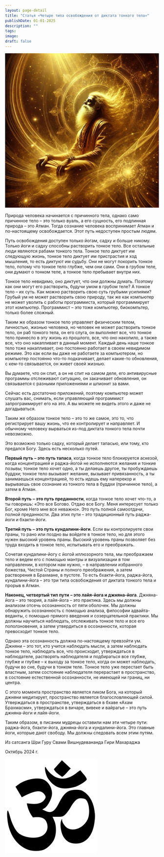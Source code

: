 ```yaml
---
layout: page-detail
title: "Статья «Четыре типа освобождения от диктата тонкого тела»"
publishDate: 01-01-2025
description: ""
tags:
image:
draft: false
---
```


  
![](/upload/medialibrary/952/9vxum1dqnpxny4z5qa5fo6yy8b2hx6a9.jpg)  

  
 Природа человека начинается с причинного тела, однако само причинное тело – это только вуаль, а его сущность, его подлинная природа – это Атман. Тогда сознание человека воспринимает Атман и по-настоящему освобождается. Этот путь недоступен простым людям.

 Путь освобождения доступен только йогам, садху и больше никому. Только йоги и садху способны растворить тонкое тело. Все остальные люди являются рабами тонкого тела. Тонкое тело диктует им следующую жизнь, тонкое тело диктует им пристрастия и ход мышления, то есть диктуют им судьбу. Они не могут покорить тонкое тело, потому что тонкое тело глубже, чем они сами. Они в грубом теле, они думают о тонком теле, а тонкое тело пребывает внутри них. 

 Тонкое тело невидимо, оно диктует, что они должны думать. Поэтому как они могут его растворить, будучи умом в грубом теле? А тонкое тело – их суть. Как можно растворить свою суть грубыми усилиями? Грубый ум не может растворить свою природу, так же как компьютер не может уволить с работы программиста, который программирует этот компьютер. Программист – это тоже компьютер, биокомпьтер, только более сложный.

 Таким же образом тонкое тело управляет физическим телом, личностью, жизнью человека, но человек не может растворить тонкое тело, он раб тонкого тела, он его слуга, он выполняет все, что тонкое тело принесло в эту жизнь из прошлого, все, что оно накопило, а также все, что оно накапливает в данный момент. Каждый день наше тонкое тело тоже накапливает, оно постоянно работает в своем невидимом режиме. Это как если вы даже не работаете за компьютером, но компьютер постоянно что-то подкачивает, делает какие-то обновления, с кем-то связывается, он живет своей жизнью.

 Вы думаете, что он спит, а он не спит на самом деле, его антивирусные программы отслеживают ситуацию, он закачивает обновления, он связывается с разными приложениями и шпионит за вами. 

 Сейчас есть достаточно приложений, поэтому компьютер может слушать вас, снимать, если управляющий программист запрограммирует его на это. А вы можете не видеть этого и даже не догадываться.

 Таким же образом тонкое тело – это то же самое, это то, что регистрирует вашу жизнь, что ее контролирует и направляет. И обычному человеку вырваться из-под диктата тонкого тела почти невозможно.

 Это возможно только садху, который делает тапасью, или тому, кто предался Богу. Здесь есть несколько путей.

**Первый путь** **– это путь тапаса**, когда тонкое тело блокируется аскезой, когда концентрацией и раджа-йогой не исполняются желания и тонкие позывы; тонкое тело хочет одно, а ты делаешь другое, ты пробуждаешь буддхи; тонкое тело вызывает желание, вызывает привязанность, а ты занимаешься концентрацией, то есть идешь ему наперекор и вырываешь свое сознание из тонкого тела в буддхи (причинное тело), а затем в Атман. 

**Второй путь** **– это путь преданности**, когда тонкое тело хочет что-то, а ты говоришь: «Это все Богово. Отдаю все Богу. Меня интересует только Бог, кроме Него мне все неважно». Это путь полной самоотдачи, полной преданности. Два этих пути – это традиционный путь раджа-йоги и бхакти-йоги. 

**Третий путь** **– это путь кундалини-йоги**. Если вы контролируете свои праны, то рано или поздно вы войдете в тонкое тело, но для этого нужен высокий уровень праны. Высокий уровень праны позволяет без труда входить в тонкое тело, испытывать его и преображать.

 Сочетая кундалини-йогу с йогой иллюзорного тела, мы преображаем тело и ведем его с помощью мантры и визуализации в том направлении, в котором нам нужно, – в направлении избранного божества, Чистой Страны и полного преображения, а затем растворения в Брахмане, в пустоте. То есть бхакти-йога, раджа-йога, кундалини-йога – это три типа освобождения от диктата тонкого тела и прорыв в Атман. 

**Наконец, четвертый тип пути** **– это лайя-йога и джняна-йога**. Джняна-йога – это теория, а лайя-йога – это практика. Здесь мы должны анализом отсечь осознанность от пяти оболочек. Мы должны обнаружить осознанность с помощью анализа, философии адвайта-веданты, с помощью прямого введения и созерцательной практики. Мы должны научиться наблюдать, отслеживать тонкое тело и все его поползновения, а затем утвердиться в осознанности, которая превосходит тонкое тело.

 Однако эта осознанность должна по-настоящему превзойти ум. Джняни – это тот, кто учится наблюдать мысли, а затем наблюдать тонкое тело, наблюдать все, что происходит, утверждаться в наблюдателе, растворять наблюдателя и подбираться все глубже, глубже и глубже – к выходу за тонкое тело, когда он может наблюдать, будучи во сне, будучи в тонком теле. Тонкое тело уже перестает быть властным, затем состояние наблюдателя перерастает в пространство, в состояние естественной осознанности, не имеющей ни границ, ни центра.

 С этого момента пространство является ликом Бога, на который джняни медитирует, пространство является благословляющей силой. Утверждаться в пространстве, утверждаться в бхаве «Ахам Брахмасми», утверждаться в вичаре, вивеке и вайрагье – это путь джняна-йоги и лайя-йоги. 

 Таким образом, в писании мудрецы оставили нам эти четыре пути: раджа-йога, бхакти-йога, джняна-йога и кундалини-йога. Это главные йоги, которые дают свободу. Мы должны следовать всем этим путям.

  
 Из сатсанга Шри Гуру Свами Вишнудевананда Гири Махараджа

 Октябрь 2024 г.

![Ом](/upload/medialibrary/4e5/4e59138d7f13f8137afb77ab8ee41988.png) 
